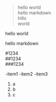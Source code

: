 >hello world  
hello markdown  
hillo  
world

hello world  

hello markdown

#1234  
##1234  
###1234  

-item1
-item2
-item3

1. a
2. b
3. c
